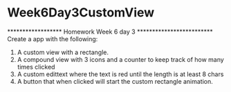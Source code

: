 # Week6Day3CustomView

******************  Homework Week 6 day 3  *************************
Create a app with the following:
1.  A custom view with a rectangle.
2.  A compound view with 3 icons and a counter to keep track of how many times clicked
3.  A custom edittext where the text is red until the length is at least 8 chars
4.  A button that when clicked will start the custom rectangle animation.  

